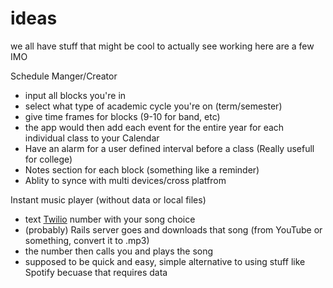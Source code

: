ideas
=====

we all have stuff that might be cool to actually see working
here are a few IMO

Schedule Manger/Creator
- input all blocks you're in
- select what type of academic cycle you're on (term/semester)
- give time frames for blocks (9-10 for band, etc)
- the app would then add each event for the entire year for each individual class to your Calendar
- Have an alarm for a user defined interval before a class (Really usefull for college)
- Notes section for each block (something like a reminder)
- Ablity to synce with multi devices/cross platfrom 


Instant music player (without data or local files)
- text [Twilio](twilio.com) number with your song choice
- (probably) Rails server goes and downloads that song (from YouTube or something, convert it to .mp3)
- the number then calls you and plays the song
- supposed to be quick and easy, simple alternative to using stuff like Spotify becuase that requires data
